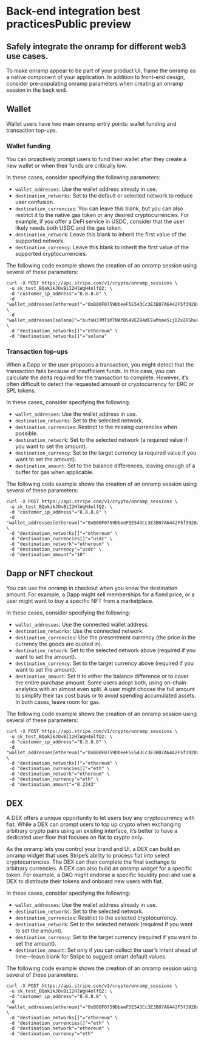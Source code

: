 # Back-end integration best practicesPublic preview

## Safely integrate the onramp for different web3 use cases.

To make onramp appear to be part of your product UI, frame the onramp as a
native component of your application. In addition to front-end design, consider
pre-populating onramp parameters when creating an onramp session in the back
end.

## Wallet

Wallet users have two main onramp entry points: wallet funding and transaction
top-ups.

### Wallet funding

You can proactively prompt users to fund their wallet after they create a new
wallet or when their funds are critically low.

In these cases, consider specifying the following parameters:

- `wallet_addresses`: Use the wallet address already in use.
- `destination_networks`: Set to the default or selected network to reduce user
confusion.
- `destination_currencies`: You can leave this blank, but you can also restrict
it to the native gas token or any desired cryptocurrencies. For example, if you
offer a DeFi service in USDC, consider that the user likely needs both USDC and
the gas token.
- `destination_network`: Leave this blank to inherit the first value of the
supported network.
- `destination_currency`: Leave this blank to inherit the first value of the
supported cryptocurrencies.

The following code example shows the creation of an onramp session using several
of these parameters:

```
curl -X POST https://api.stripe.com/v1/crypto/onramp_sessions \
 -u sk_test_BQokikJOvBiI2HlWgH4olfQ2: \
 -d "customer_ip_address"="8.8.8.8" \
 -d "wallet_addresses[ethereum]"="0xB00F0759DbeeF5E543Cc3E3B07A6442F5f3928a2" \
 -d "wallet_addresses[solana]"="bufoH37MTiMTNAfBS4VEZ94dCEwMsmeSijD2vZRShuV" \
 -d "destination_networks[]"="ethereum" \
 -d "destination_networks[]"="solana"
```

### Transaction top-ups

When a Dapp or the user proposes a transaction, you might detect that the
transaction fails because of insufficient funds. In this case, you can calculate
the delta required for the transaction to complete. However, it’s often
difficult to detect the requested amount or cryptocurrency for ERC or SPL
tokens.

In these cases, consider specifying the following:

- `wallet_addresses`: Use the wallet address in use.
- `destination_networks`: Set to the selected network.
- `destination_currencies`: Restrict to the missing currencies when possible.
- `destination_network`: Set to the selected network (a required value if you
want to set the amount).
- `destination_currency`: Set to the target currency (a required value if you
want to set the amount).
- `destination_amount`: Set to the balance differences, leaving enough of a
buffer for gas when applicable.

The following code example shows the creation of an onramp session using several
of these parameters:

```
curl -X POST https://api.stripe.com/v1/crypto/onramp_sessions \
 -u sk_test_BQokikJOvBiI2HlWgH4olfQ2: \
 -d "customer_ip_address"="8.8.8.8" \
 -d "wallet_addresses[ethereum]"="0xB00F0759DbeeF5E543Cc3E3B07A6442F5f3928a2" \
 -d "destination_networks[]"="ethereum" \
 -d "destination_currencies[]"="usdc" \
 -d "destination_network"="ethereum" \
 -d "destination_currency"="usdc" \
 -d "destination_amount"="10"
```

## Dapp or NFT checkout

You can use the onramp in checkout when you know the destination amount. For
example, a Dapp might sell memberships for a fixed price, or a user might want
to buy a specific NFT from a marketplace.

In these cases, consider specifying the following:

- `wallet_addresses`: Use the connected wallet address.
- `destination_networks`: Use the connected network.
- `destination_currencies`: Use the presentment currency (the price in the
currency the goods are quoted in).
- `destination_network`: Set to the selected network above (required if you want
to set the amount).
- `destination_currency`: Set to the target currency above (required if you want
to set the amount).
- `destination_amount`: Set it to either the balance difference or to cover the
entire purchase amount. Some users adopt both, using on-chain analytics with an
almost even split. A user might choose the full amount to simplify their tax
cost basis or to avoid spending accumulated assets. In both cases, leave room
for gas.

The following code example shows the creation of an onramp session using several
of these parameters:

```
curl -X POST https://api.stripe.com/v1/crypto/onramp_sessions \
 -u sk_test_BQokikJOvBiI2HlWgH4olfQ2: \
 -d "customer_ip_address"="8.8.8.8" \
 -d "wallet_addresses[ethereum]"="0xB00F0759DbeeF5E543Cc3E3B07A6442F5f3928a2" \
 -d "destination_networks[]"="ethereum" \
 -d "destination_currencies[]"="eth" \
 -d "destination_network"="ethereum" \
 -d "destination_currency"="eth" \
 -d "destination_amount"="0.2343"
```

## DEX

A DEX offers a unique opportunity to let users buy any cryptocurrency with fiat.
While a DEX can prompt users to top up crypto when exchanging arbitrary crypto
pairs using an existing interface, it’s better to have a dedicated user flow
that focuses on fiat to crypto only.

As the onramp lets you control your brand and UI, a DEX can build an onramp
widget that uses Stripe’s ability to process fiat into select cryptocurrencies.
The DEX can then complete the final exchange to arbitrary currencies. A DEX can
also build an onramp widget for a specific token. For example, a DAO might
endorse a specific liquidity pool and use a DEX to distribute their tokens and
onboard new users with fiat.

In these cases, consider specifying the following:

- `wallet_addresses`: Use the wallet address already in use.
- `destination_networks`: Set to the selected network.
- `destination_currencies`: Restrict to the selected cryptocurrency.
- `destination_network`: Set to the selected network (required if you want to
set the amount).
- `destination_currency`: Set to the target currency (required if you want to
set the amount).
- `destination_amount`: Set only if you can collect the user’s intent ahead of
time—leave blank for Stripe to suggest smart default values.

The following code example shows the creation of an onramp session using several
of these parameters:

```
curl -X POST https://api.stripe.com/v1/crypto/onramp_sessions \
 -u sk_test_BQokikJOvBiI2HlWgH4olfQ2: \
 -d "customer_ip_address"="8.8.8.8" \
 -d "wallet_addresses[ethereum]"="0xB00F0759DbeeF5E543Cc3E3B07A6442F5f3928a2" \
 -d "destination_networks[]"="ethereum" \
 -d "destination_currencies[]"="eth" \
 -d "destination_network"="ethereum" \
 -d "destination_currency"="eth"
```